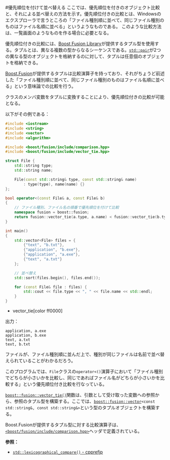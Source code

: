 #優先順位を付けて並べ替える
ここでは、優先順位を付きのオブジェクト比較と、それによる並べ替えの方法を示す。優先順位付きの比較とは、Windowsのエクスプローラで言うところの「ファイル種別順に並べて、同じファイル種別のものはファイル名順に並べる」というようなものである。
このような比較方法は、一覧画面のようなものを作る場合に必要となる。

優先順位付きの比較には、[Boost Fusion Library](http://www.boost.org/doc/libs/release/libs/fusion/doc/html/)が提供するタプル型を使用する。タプルとは、異なる複数の型からなるシーケンスである。[`std::pair`](/reference/utility/pair.md)が2つの異なる型のオブジェクトを格納するのに対して、タプルは任意個のオブジェクトを格納できる。

[Boost.Fusion](http://www.boost.org/doc/libs/release/libs/fusion/doc/html/)が提供するタプルは比較演算子を持っており、それがちょうど前述した「ファイル種別順に並べて、同じファイル種別のものはファイル名順に並べる」という意味論での比較を行う。

クラスのメンバ変数をタプルに変換することにより、優先順位付きの比較が可能となる。

以下がその例である：
```cpp
#include <iostream>
#include <string>
#include <vector>
#include <algorithm>

#include <boost/fusion/include/comparison.hpp>
#include <boost/fusion/include/vector_tie.hpp>

struct File {
    std::string type;
    std::string name;

    File(const std::string& type, const std::string& name)
        : type(type), name(name) {}
};

bool operator<(const File& a, const File& b)
{
    // ファイル種別、ファイル名の順番で優先順位を付けて比較
    namespace fusion = boost::fusion;
    return fusion::vector_tie(a.type, a.name) < fusion::vector_tie(b.type, b.name);
}

int main()
{
    std::vector<File> files = {
        {"text", "b.txt"},
        {"application", "b.exe"},
        {"application", "a.exe"},
        {"text", "a.txt"}
    };

    // 並べ替え
    std::sort(files.begin(), files.end());

    for (const File& file : files) {
        std::cout << file.type << ", " << file.name << std::endl;
    }
}
```
* vector_tie[color ff0000]

出力：
```
application, a.exe
application, b.exe
text, a.txt
text, b.txt
```

ファイルが、ファイル種別順に並んだ上で、種別が同じファイルは名前で並べ替えられていることがわかるだろう。

このプログラムでは、`File`クラスの`operator<()`演算子において「ファイル種別でどちらが小さいかを比較し、同じであればファイル名がどちらが小さいかを比較する」という優先順位付き比較を行なっている。

[`boost::fusion::vector_tie()`](http://www.boost.org/doc/libs/release/libs/fusion/doc/html/fusion/container/generation/functions/vector_tie.html)関数は、引数として受け取った変数への参照から、参照のタプル型を構築する。ここでは、[`boost::fusion::vector`](http://www.boost.org/doc/libs/release/libs/fusion/doc/html/fusion/container/vector.html)`<const std::string&, const std::string&>`という型のタプルオブジェクトを構築する。

Boost.Fusionが提供するタプル型に対する比較演算子は、[`<boost/fusion/include/comparison.hpp>`](http://www.boost.org/doc/libs/release/libs/fusion/doc/html/fusion/sequence/operator/comparison.html)ヘッダで定義されている。


**参照：**

- [`std::lexicographical_compare()` - cpprefjp](http://cpprefjp.github.io/reference/algorithm/lexicographical_compare.html)

